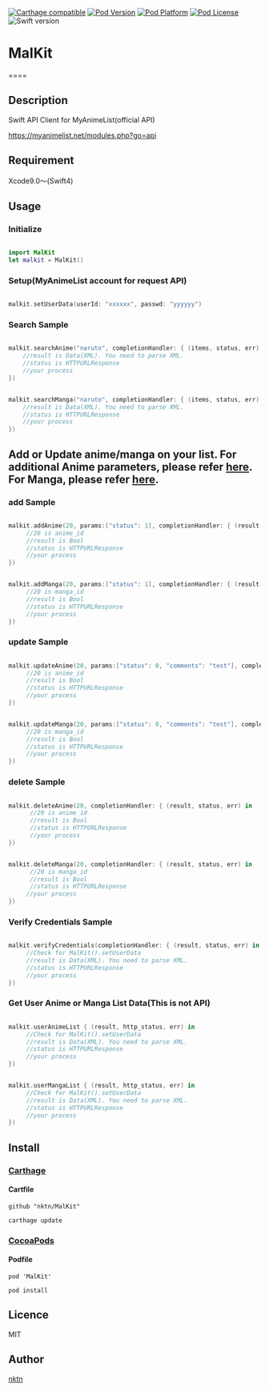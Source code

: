 [![Carthage compatible](https://img.shields.io/badge/Carthage-compatible-4BC51D.svg?style=flat)](https://github.com/Carthage/Carthage)
[![Pod Version](http://img.shields.io/cocoapods/v/MalKit.svg?style=flat)](http://cocoadocs.org/docsets/MalKit/)
[![Pod Platform](http://img.shields.io/cocoapods/p/MalKit.svg?style=flat)](http://cocoadocs.org/docsets/MalKit/)
[![Pod License](http://img.shields.io/cocoapods/l/MalKit.svg?style=flat)](https://github.com/nktn/MalKit/blob/master/LICENSE)
![Swift version](https://img.shields.io/badge/swift-4.0-orange.svg)
# MalKit
====

## Description
Swift API Client for MyAnimeList(official API)

https://myanimelist.net/modules.php?go=api

## Requirement
Xcode9.0〜(Swift4)

## Usage

### Initialize 
```Swift

import MalKit
let malkit = MalKit()
```

### Setup(MyAnimeList account for request API)
```Swift

malkit.setUserData(userId: "xxxxxx", passwd: "yyyyyy")
```

### Search Sample
```Swift

malkit.searchAnime("naruto", completionHandler: { (items, status, err) in
    //result is Data(XML). You need to parse XML.
    //status is HTTPURLResponse
    //your process
})
```

```Swift

malkit.searchManga("naruto", completionHandler: { (items, status, err) in
    //result is Data(XML). You need to parse XML.
    //status is HTTPURLResponse
    //your process
})
```

## Add or Update anime/manga on your list. For additional Anime parameters, please refer [here](https://myanimelist.net/modules.php?go=api#animevalues). For Manga, please refer [here](https://myanimelist.net/modules.php?go=api#mangavalues).


### add Sample
```Swift

malkit.addAnime(20, params:["status": 1], completionHandler: { (result, status, err) in
     //20 is anime_id
     //result is Bool
     //status is HTTPURLResponse
     //your process
})
```

```Swift

malkit.addManga(20, params:["status": 1], completionHandler: { (result, status, err) in
     //20 is manga_id
     //result is Bool
     //status is HTTPURLResponse
     //your process
})
```

### update Sample
```Swift

malkit.updateAnime(20, params:["status": 0, "comments": "test"], completionHandler: { (result, status, err) in
     //20 is anime_id
     //result is Bool
     //status is HTTPURLResponse
     //your process
})
```

```Swift

malkit.updateManga(20, params:["status": 0, "comments": "test"], completionHandler: { (result, status, err) in
     //20 is manga_id
     //result is Bool
     //status is HTTPURLResponse
     //your process
})
```


### delete Sample
```Swift

malkit.deleteAnime(20, completionHandler: { (result, status, err) in
      //20 is anime_id
      //result is Bool
      //status is HTTPURLResponse
      //your process
})
```

```Swift

malkit.deleteManga(20, completionHandler: { (result, status, err) in
      //20 is manga_id
      //result is Bool
      //status is HTTPURLResponse
     //your process
})
```

### Verify Credentials Sample
```Swift

malkit.verifyCredentials(completionHandler: { (result, status, err) in
     //Check for MalKit().setUserData
     //result is Data(XML). You need to parse XML.
     //status is HTTPURLResponse
     //your process
})
```

### Get User Anime or Manga List Data(This is not API)
```Swift

malkit.userAnimeList { (result, http_status, err) in
     //Check for MalKit().setUserData
     //result is Data(XML). You need to parse XML.
     //status is HTTPURLResponse
     //your process
})
```

```Swift

malkit.userMangaList { (result, http_status, err) in
     //Check for MalKit().setUserData
     //result is Data(XML). You need to parse XML.
     //status is HTTPURLResponse
     //your process
})
```

## Install
### [Carthage](https://github.com/Carthage/Carthage)

#### Cartfile
```
github "nktn/MalKit"
```
`carthage update`

### [CocoaPods](https://github.com/cocoapods/cocoapods)

#### Podfile
```
pod 'MalKit'
```
`pod install`

## Licence
MIT

## Author

[nktn](https://github.com/nktn)
